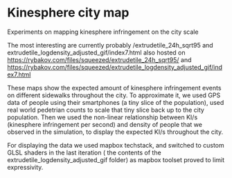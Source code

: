 # Kinesphere city map
Experiments on mapping kinesphere infringement on the city scale


The most interesting are currently probably /extrudetile_24h_sqrt95 and extrudetile_logdensity_adjusted_gif/index7.html 
also hosted on https://rybakov.com/files/squeezed/extrudetile_24h_sqrt95/ and https://rybakov.com/files/squeezed/extrudetile_logdensity_adjusted_gif/index7.html

These maps show the expected amount of kinesphere infringement events on different sidewalks throughout the city. To approximate it, we used GPS data of people using their smartphones (a tiny slice of the population), used real world pedetrian counts to scale that tiny slice back up to the city population. Then we used the non-linear relationship between KI/s (kinesphere infringement per second) and density of people that we observed in the simulation, to display the expected KI/s throughout the city. 

For displaying the data we used mapbox techstack, and switched to custom GLSL shaders in the last iteration ( the contents of the extrudetile_logdensity_adjusted_gif folder) as mapbox toolset proved to limit expressivity. 
